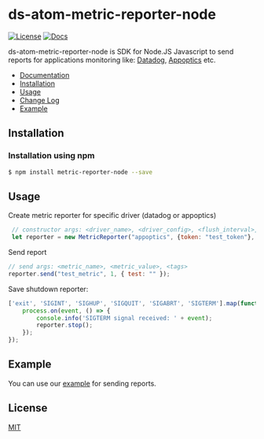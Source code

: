 # ds-atom-metric-reporter-node   

[![License][license-image]][license-url]
[![Docs][docs-image]][docs-url]

ds-atom-metric-reporter-node is SDK for Node.JS Javascript to send reports for applications monitoring like: [Datadog](https://www.datadoghq.com/), 
[Appoptics](https://www.appoptics.com) etc.

- [Documentation][docs-url]
- [Installation](#installation)
- [Usage](#usage)
- [Change Log](#change-log)
- [Example](#example)

## Installation
### Installation using npm
```sh
$ npm install metric-reporter-node --save
```

## Usage
Create metric reporter for specific driver (datadog or appoptics)
```js
 // constructor args: <driver_name>, <driver_config>, <flush_interval>, <max_metrics>, <metric_prefix>, <logger_instance>
 let reporter = new MetricReporter("appoptics", {token: "test_token"}, 2, 140, "", logger);
```

Send report
```js
// send args: <metric_name>, <metric_value>, <tags>
reporter.send("test_metric", 1, { test: "" });
```

Save shutdown reporter:
```js
['exit', 'SIGINT', 'SIGHUP', 'SIGQUIT', 'SIGABRT', 'SIGTERM'].map(function (event) {
    process.on(event, () => {
        console.info('SIGTERM signal received: ' + event);
        reporter.stop();
    });
});
```

## Example
You can use our [example][example-url] for sending reports.

## License
[MIT](LICENSE)

[example-url]: metric_reporter_test.js

[license-image]: https://img.shields.io/badge/license-MIT-blue.svg?style=square
[license-url]: LICENSE

[docs-url]: https://ironsource.github.io/metric-reporter-node/
[docs-image]: https://img.shields.io/badge/docs-latest-blue.svg

